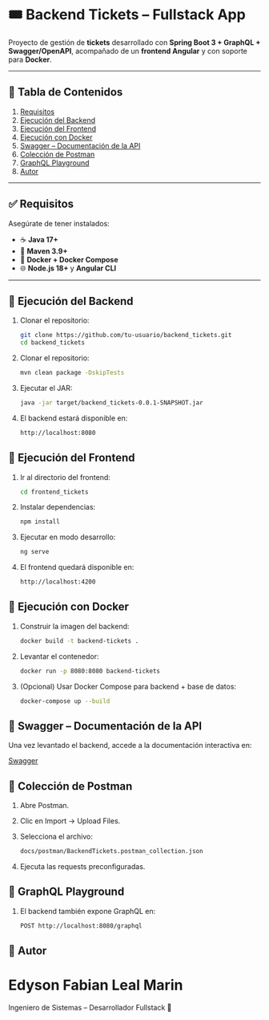 # 🎟️ Backend Tickets – Fullstack App

Proyecto de gestión de **tickets** desarrollado con **Spring Boot 3 + GraphQL + Swagger/OpenAPI**, acompañado de un **frontend Angular** y con soporte para **Docker**.

---

## 📑 Tabla de Contenidos
1. [Requisitos](#-requisitos)
2. [Ejecución del Backend](#-ejecución-del-backend)
3. [Ejecución del Frontend](#-ejecución-del-frontend)
4. [Ejecución con Docker](#-ejecución-con-docker)
5. [Swagger – Documentación de la API](#-swagger--documentación-de-la-api)
6. [Colección de Postman](#-colección-de-postman)
7. [GraphQL Playground](#-graphql-playground)
8. [Autor](#-autor)

---

## ✅ Requisitos

Asegúrate de tener instalados:

- ☕ **Java 17+**
- 🐘 **Maven 3.9+**
- 🐳 **Docker + Docker Compose**
- 🌐 **Node.js 18+** y **Angular CLI**

---

## 🚀 Ejecución del Backend

1. Clonar el repositorio:
   ```bash
   git clone https://github.com/tu-usuario/backend_tickets.git
   cd backend_tickets

2. Clonar el repositorio:
   ```bash
   mvn clean package -DskipTests

3. Ejecutar el JAR:
   ```bash
   java -jar target/backend_tickets-0.0.1-SNAPSHOT.jar

4. El backend estará disponible en:
   ```bash
   http://localhost:8080


## 🚀 Ejecución del Frontend

1. Ir al directorio del frontend:
   ```bash
   cd frontend_tickets

2. Instalar dependencias:
   ```bash
   npm install

3. Ejecutar en modo desarrollo:
   ```bash
   ng serve

4. El frontend quedará disponible en:
   ```bash
   http://localhost:4200


## 🚀 Ejecución con Docker

1. Construir la imagen del backend:
   ```bash
   docker build -t backend-tickets .

2. Levantar el contenedor:
   ```bash
   docker run -p 8080:8080 backend-tickets

3. (Opcional) Usar Docker Compose para backend + base de datos:
   ```bash
   docker-compose up --build


## 🚀 Swagger – Documentación de la API

Una vez levantado el backend, accede a la documentación interactiva en:

[Swagger](http://localhost:8080/swagger-ui.html)


## 🚀 Colección de Postman

1. Abre Postman.

2. Clic en Import → Upload Files.

3. Selecciona el archivo:
    ```bash
   docs/postman/BackendTickets.postman_collection.json

4. Ejecuta las requests preconfiguradas.


## 🚀 GraphQL Playground

1. El backend también expone GraphQL en:

    ```bash
    POST http://localhost:8080/graphql

## 🚀 Autor

# Edyson Fabian Leal Marin
Ingeniero de Sistemas – Desarrollador Fullstack 🚀